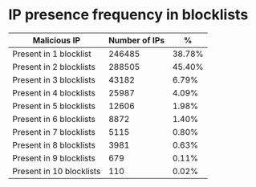 # IP presence frequency in blocklists
| Malicious IP | Number of IPs | % |
|----|----|----|
| Present in 1 blocklist | 246485 | 38.78% |
| Present in 2 blocklists | 288505 | 45.40% |
| Present in 3 blocklists | 43182 | 6.79% |
| Present in 4 blocklists | 25987 | 4.09% |
| Present in 5 blocklists | 12606 | 1.98% |
| Present in 6 blocklists | 8872 | 1.40% |
| Present in 7 blocklists | 5115 | 0.80% |
| Present in 8 blocklists | 3981 | 0.63% |
| Present in 9 blocklists | 679 | 0.11% |
| Present in 10 blocklists | 110 | 0.02% |
